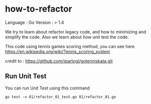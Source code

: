 # how-to-refactor
Language : Go
Version : > 1.4

We try to learn about refactor legacy code, and how to minimizing and simplify the code. Also we learn about how unit test the code.

This code using tennis games scoring method, you can see here https://en.wikipedia.org/wiki/Tennis_scoring_system

credit to : https://github.com/jpartogi/gotenniskata.git

## Run Unit Test
You can run Unit Test using this command
```
go test -v 01/refactor_01_test.go 01/refactor_01.go
```